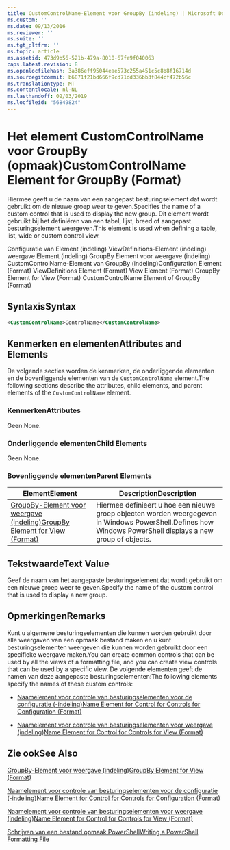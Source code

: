 ```yaml
---
title: CustomControlName-Element voor GroupBy (indeling) | Microsoft Docs
ms.custom: ''
ms.date: 09/13/2016
ms.reviewer: ''
ms.suite: ''
ms.tgt_pltfrm: ''
ms.topic: article
ms.assetid: 473d9b56-521b-479a-8010-67fe9f040063
caps.latest.revision: 8
ms.openlocfilehash: 3a386eff95044eae573c255a451c5c8b8f16714d
ms.sourcegitcommit: b6871f21bd666f9cd71dd336bb3f844cf472b56c
ms.translationtype: MT
ms.contentlocale: nl-NL
ms.lasthandoff: 02/03/2019
ms.locfileid: "56849824"
---
```

# <a name="customcontrolname-element-for-groupby-format"></a><span data-ttu-id="26e71-102">Het element CustomControlName voor GroupBy (opmaak)</span><span class="sxs-lookup"><span data-stu-id="26e71-102">CustomControlName Element for GroupBy (Format)</span></span>

<span data-ttu-id="26e71-103">Hiermee geeft u de naam van een aangepast besturingselement dat wordt gebruikt om de nieuwe groep weer te geven.</span><span class="sxs-lookup"><span data-stu-id="26e71-103">Specifies the name of a custom control that is used to display the new group.</span></span> <span data-ttu-id="26e71-104">Dit element wordt gebruikt bij het definiëren van een tabel, lijst, breed of aangepast besturingselement weergeven.</span><span class="sxs-lookup"><span data-stu-id="26e71-104">This element is used when defining a table, list, wide or custom control view.</span></span>

<span data-ttu-id="26e71-105">Configuratie van Element (indeling) ViewDefinitions-Element (indeling) weergave Element (indeling) GroupBy Element voor weergave (indeling) CustomControlName-Element van GroupBy (indeling)</span><span class="sxs-lookup"><span data-stu-id="26e71-105">Configuration Element (Format) ViewDefinitions Element (Format) View Element (Format) GroupBy Element for View (Format) CustomControlName Element of GroupBy (Format)</span></span>

## <a name="syntax"></a><span data-ttu-id="26e71-106">Syntaxis</span><span class="sxs-lookup"><span data-stu-id="26e71-106">Syntax</span></span>

```xml
<CustomControlName>ControlName</CustomControlName>
```

## <a name="attributes-and-elements"></a><span data-ttu-id="26e71-107">Kenmerken en elementen</span><span class="sxs-lookup"><span data-stu-id="26e71-107">Attributes and Elements</span></span>

<span data-ttu-id="26e71-108">De volgende secties worden de kenmerken, de onderliggende elementen en de bovenliggende elementen van de `CustomControlName` element.</span><span class="sxs-lookup"><span data-stu-id="26e71-108">The following sections describe the attributes, child elements, and parent elements of the `CustomControlName` element.</span></span>

### <a name="attributes"></a><span data-ttu-id="26e71-109">Kenmerken</span><span class="sxs-lookup"><span data-stu-id="26e71-109">Attributes</span></span>

<span data-ttu-id="26e71-110">Geen.</span><span class="sxs-lookup"><span data-stu-id="26e71-110">None.</span></span>

### <a name="child-elements"></a><span data-ttu-id="26e71-111">Onderliggende elementen</span><span class="sxs-lookup"><span data-stu-id="26e71-111">Child Elements</span></span>

<span data-ttu-id="26e71-112">Geen.</span><span class="sxs-lookup"><span data-stu-id="26e71-112">None.</span></span>

### <a name="parent-elements"></a><span data-ttu-id="26e71-113">Bovenliggende elementen</span><span class="sxs-lookup"><span data-stu-id="26e71-113">Parent Elements</span></span>

|<span data-ttu-id="26e71-114">Element</span><span class="sxs-lookup"><span data-stu-id="26e71-114">Element</span></span>|<span data-ttu-id="26e71-115">Description</span><span class="sxs-lookup"><span data-stu-id="26e71-115">Description</span></span>|
|-------------|-----------------|
|[<span data-ttu-id="26e71-116">GroupBy-Element voor weergave (indeling)</span><span class="sxs-lookup"><span data-stu-id="26e71-116">GroupBy Element for View (Format)</span></span>](./groupby-element-for-view-format.md)|<span data-ttu-id="26e71-117">Hiermee definieert u hoe een nieuwe groep objecten worden weergegeven in Windows PowerShell.</span><span class="sxs-lookup"><span data-stu-id="26e71-117">Defines how Windows PowerShell displays a new group of objects.</span></span>|

## <a name="text-value"></a><span data-ttu-id="26e71-118">Tekstwaarde</span><span class="sxs-lookup"><span data-stu-id="26e71-118">Text Value</span></span>

<span data-ttu-id="26e71-119">Geef de naam van het aangepaste besturingselement dat wordt gebruikt om een nieuwe groep weer te geven.</span><span class="sxs-lookup"><span data-stu-id="26e71-119">Specify the name of the custom control that is used to display a new group.</span></span>

## <a name="remarks"></a><span data-ttu-id="26e71-120">Opmerkingen</span><span class="sxs-lookup"><span data-stu-id="26e71-120">Remarks</span></span>

<span data-ttu-id="26e71-121">Kunt u algemene besturingselementen die kunnen worden gebruikt door alle weergaven van een opmaak bestand maken en u kunt besturingselementen weergeven die kunnen worden gebruikt door een specifieke weergave maken.</span><span class="sxs-lookup"><span data-stu-id="26e71-121">You can create common controls that can be used by all the views of a formatting file, and you can create view controls that can be used by a specific view.</span></span> <span data-ttu-id="26e71-122">De volgende elementen geeft de namen van deze aangepaste besturingselementen:</span><span class="sxs-lookup"><span data-stu-id="26e71-122">The following elements specify the names of these custom controls:</span></span>

- [<span data-ttu-id="26e71-123">Naamelement voor controle van besturingselementen voor de configuratie (-indeling)</span><span class="sxs-lookup"><span data-stu-id="26e71-123">Name Element for Control for Controls for Configuration (Format)</span></span>](./name-element-for-control-for-controls-for-configuration-format.md)

- [<span data-ttu-id="26e71-124">Naamelement voor controle van besturingselementen voor weergave (indeling)</span><span class="sxs-lookup"><span data-stu-id="26e71-124">Name Element for Control for Controls for View (Format)</span></span>](./name-element-for-control-for-controls-for-view-format.md)

## <a name="see-also"></a><span data-ttu-id="26e71-125">Zie ook</span><span class="sxs-lookup"><span data-stu-id="26e71-125">See Also</span></span>

[<span data-ttu-id="26e71-126">GroupBy-Element voor weergave (indeling)</span><span class="sxs-lookup"><span data-stu-id="26e71-126">GroupBy Element for View (Format)</span></span>](./groupby-element-for-view-format.md)

[<span data-ttu-id="26e71-127">Naamelement voor controle van besturingselementen voor de configuratie (-indeling)</span><span class="sxs-lookup"><span data-stu-id="26e71-127">Name Element for Control for Controls for Configuration (Format)</span></span>](./name-element-for-control-for-controls-for-configuration-format.md)

[<span data-ttu-id="26e71-128">Naamelement voor controle van besturingselementen voor weergave (indeling)</span><span class="sxs-lookup"><span data-stu-id="26e71-128">Name Element for Control for Controls for View (Format)</span></span>](./name-element-for-control-for-controls-for-view-format.md)

[<span data-ttu-id="26e71-129">Schrijven van een bestand opmaak PowerShell</span><span class="sxs-lookup"><span data-stu-id="26e71-129">Writing a PowerShell Formatting File</span></span>](./writing-a-powershell-formatting-file.md)
